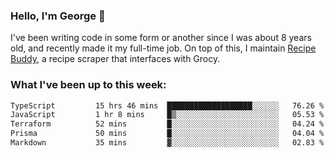 ### Hello, I'm George 👋

I've been writing code in some form or another since I was about 8 years old, and recently made it my full-time job. On top of this, I maintain [Recipe Buddy](https://github.com/georgegebbett/recipe-buddy), a recipe scraper that interfaces with Grocy.  

<!--
**georgegebbett/georgegebbett** is a ✨ _special_ ✨ repository because its `README.md` (this file) appears on your GitHub profile.

Here are some ideas to get you started:

- 🔭 I’m currently working on ...
- 🌱 I’m currently learning ...
- 👯 I’m looking to collaborate on ...
- 🤔 I’m looking for help with ...
- 💬 Ask me about ...
- 📫 How to reach me: ...
- 😄 Pronouns: ...
- ⚡ Fun fact: ...
-->

### What I've been up to this week:
<!--START_SECTION:waka-->

```txt
TypeScript         15 hrs 46 mins  ███████████████████░░░░░░   76.26 %
JavaScript         1 hr 8 mins     █▒░░░░░░░░░░░░░░░░░░░░░░░   05.53 %
Terraform          52 mins         █░░░░░░░░░░░░░░░░░░░░░░░░   04.24 %
Prisma             50 mins         █░░░░░░░░░░░░░░░░░░░░░░░░   04.04 %
Markdown           35 mins         ▓░░░░░░░░░░░░░░░░░░░░░░░░   02.83 %
```

<!--END_SECTION:waka-->
